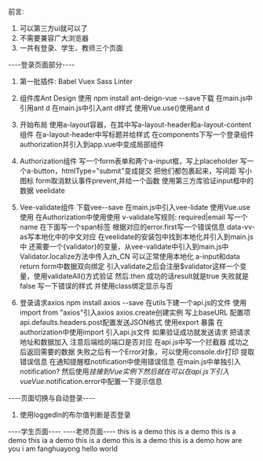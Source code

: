 前言:
1. 可以第三方ui就可以了
2. 不需要兼容广大浏览器
3. 一共有登录、学生、教师三个页面


----登录页面部分----
1. 第一批插件:
    Babel
    Vuex
    Sass
    Linter

2. 组件库Ant Design
    使用 npm install ant-deign-vue --save下载
    在main.js中引用ant d
    在main.js中引入ant d样式
    使用Vue.use()使用ant d

3. 开始布局
    使用a-layout容器，在其中写a-layout-header和a-layout-content组件
    在a-layout-header中写标题并给样式
    在components下写一个登录组件authorization并引入到app.vue中变成局部组件

4. Authorization组件
    写一个form表单和两个a-input框，写上placeholder
    写一个a-button，htmlType="submit"变成提交
    把他们都包裹起来，写间距
    写小图标
    form取消默认事件prevent,并给一个函数
    使用第三方库验证input框中的数据 veelidate

5. Vee-validate组件
    下载vee--save
    在main.js中引入vee-lidate
    使用Vue.use使用
    在Authorization中使用使用
    v-validate写规则: required|email 写一个name
    在下面写一个span标签 根据对应的error.first写一个错误信息
    data-vv-as写本地化中的中文对应
    在veelidate的安装包中找到本地化并引入到main.js中
    还需要一个{validator}的变量，从vee-validate中引入到main.js中
    Validator.localize方法中传入zh_CN 
    可以正常使用本地化
    a-input和data return form中数据双向绑定
    引入validate之后会注册$validator这样一个变量，使用validateAll()方式验证
    然后.then 成功的话result就是true 失败就是false
    写一下错误的样式 并使用class绑定显示与否

6. 登录请求axios
    npm install axios --save
    在utils下建一个api.js的文件
    使用import from "axios"引入axios
    axios.create创建实例
    写上baseURL
    配置项api.defaults.headers.post配置发送JSON格式
    使用export 暴露
    在authorization中使用import 引入api.js文件
    如果验证成功就发送请求
    把请求地址和数据加入
    注意后端给的端口是否对应
    在api.js中写一个拦截器
    成功之后返回需要的数据
    失败之后有一个Error对象，可以使用console.dir打印
    提取错误信息
    在通知提醒框notification中使用错误信息
        在main.js中单独引入notification?
        然后使用$挂接到Vue实例下
        然后就在可以在api.js下引入vue
    Vue.$notification.error中配置一下提示信息
    
----页面切换与自动登录----
1. 使用loggedIn的布尔值判断是否登录


----学生页面----
----老师页面----
this is a demo
this is a demo
this is a demo 
this ia a demo
this is a demo
this is a demo 
this is a demo
how are you
i am fanghuayong
hello world